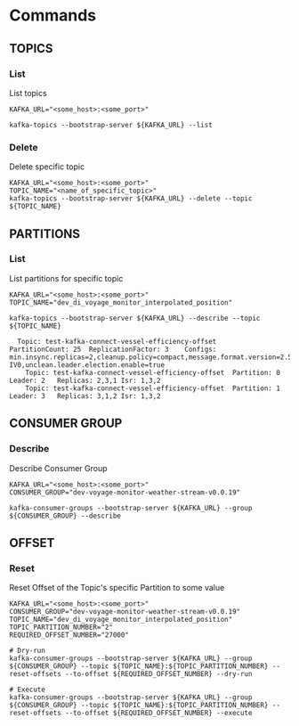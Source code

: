 # Commands


## TOPICS

### List

List topics
```
KAFKA_URL="<some_host>:<some_port>"

kafka-topics --bootstrap-server ${KAFKA_URL} --list
```

### Delete
Delete specific topic
```
KAFKA_URL="<some_host>:<some_port>"
TOPIC_NAME="<name_of_specific_topic>"
kafka-topics --bootstrap-server ${KAFKA_URL} --delete --topic ${TOPIC_NAME}
```


## PARTITIONS

### List

List partitions for specific topic
```
KAFKA_URL="<some_host>:<some_port>"
TOPIC_NAME="dev_di_voyage_monitor_interpolated_position"

kafka-topics --bootstrap-server ${KAFKA_URL} --describe --topic ${TOPIC_NAME}

  Topic: test-kafka-connect-vessel-efficiency-offset	PartitionCount: 25	ReplicationFactor: 3	Configs: min.insync.replicas=2,cleanup.policy=compact,message.format.version=2.5-IV0,unclean.leader.election.enable=true
    Topic: test-kafka-connect-vessel-efficiency-offset	Partition: 0	Leader: 2	Replicas: 2,3,1	Isr: 1,3,2
    Topic: test-kafka-connect-vessel-efficiency-offset	Partition: 1	Leader: 3	Replicas: 3,1,2	Isr: 1,3,2
```

## CONSUMER GROUP

### Describe

Describe Consumer Group
```
KAFKA_URL="<some_host>:<some_port>"
CONSUMER_GROUP="dev-voyage-monitor-weather-stream-v0.0.19"

kafka-consumer-groups --bootstrap-server ${KAFKA_URL} --group ${CONSUMER_GROUP} --describe
```


## OFFSET

### Reset

Reset Offset of the Topic's specific Partition to some value
```
KAFKA_URL="<some_host>:<some_port>"
CONSUMER_GROUP="dev-voyage-monitor-weather-stream-v0.0.19"
TOPIC_NAME="dev_di_voyage_monitor_interpolated_position"
TOPIC_PARTITION_NUMBER="2"
REQUIRED_OFFSET_NUMBER="27000"

# Dry-run
kafka-consumer-groups --bootstrap-server ${KAFKA_URL} --group ${CONSUMER_GROUP} --topic ${TOPIC_NAME}:${TOPIC_PARTITION_NUMBER} --reset-offsets --to-offset ${REQUIRED_OFFSET_NUMBER} --dry-run

# Execute
kafka-consumer-groups --bootstrap-server ${KAFKA_URL} --group ${CONSUMER_GROUP} --topic ${TOPIC_NAME}:${TOPIC_PARTITION_NUMBER} --reset-offsets --to-offset ${REQUIRED_OFFSET_NUMBER} --execute
```

